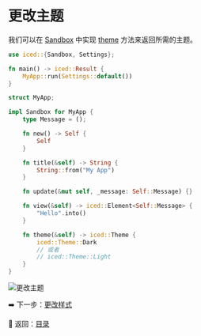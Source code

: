 
# 更改主题

我们可以在 [Sandbox](https://docs.rs/iced/0.12.1/iced/trait.Sandbox.html) 中实现 [theme](https://docs.rs/iced/0.12.1/iced/trait.Sandbox.html#method.theme) 方法来返回所需的主题。

```rust
use iced::{Sandbox, Settings};

fn main() -> iced::Result {
    MyApp::run(Settings::default())
}

struct MyApp;

impl Sandbox for MyApp {
    type Message = ();

    fn new() -> Self {
        Self
    }

    fn title(&self) -> String {
        String::from("My App")
    }

    fn update(&mut self, _message: Self::Message) {}

    fn view(&self) -> iced::Element<Self::Message> {
        "Hello".into()
    }

    fn theme(&self) -> iced::Theme {
        iced::Theme::Dark
        // 或者
        // iced::Theme::Light
    }
}
```

![更改主题](./pic/changing_themes.png)

:arrow_right: 下一步：[更改样式](./changing_styles.md)

:blue_book: 返回：[目录](./../README.md)
